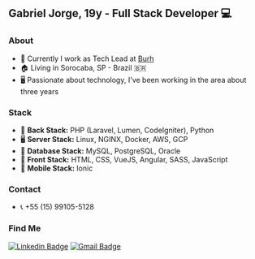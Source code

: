 ## Gabriel Jorge, 19y - Full Stack Developer 💻

### About
- 🔭 Currently I work as Tech Lead at <a target="_blank" href="http://burh.com.br">Burh</a>
- 🏠 Living in Sorocaba, SP - Brazil 🇧🇷
- 🖥 Passionate about technology, I've been working in the area about three years

### Stack
- 🔌 <b>Back Stack:</b> PHP (Laravel, Lumen, CodeIgniter), Python
- 🖥️ <b>Server Stack:</b> Linux, NGINX, Docker, AWS, GCP
- 💾 <b>Database Stack:</b> MySQL, PostgreSQL, Oracle
- 🎯 <b>Front Stack:</b> HTML, CSS, VueJS, Angular, SASS, JavaScript
- 📱  <b>Mobile Stack:</b> Ionic

### Contact
- 📞 +55 (15) 99105-5128

### Find Me
[![Linkedin Badge](https://img.shields.io/badge/-LinkedIn-blue?style=for-the-badge&logo=Linkedin&logoColor=white&link=https:https://www.linkedin.com/in/matheus-carvalho-83a68016a/)](https://www.linkedin.com/in/gabriel-jorge/)
[![Gmail Badge](https://img.shields.io/badge/-Gmail-c14438?style=for-the-badge&logo=Gmail&logoColor=white&link=mailto:matheus.santos.hcs@gmail.com)](mailto:gagaraikou@gmail.com)
